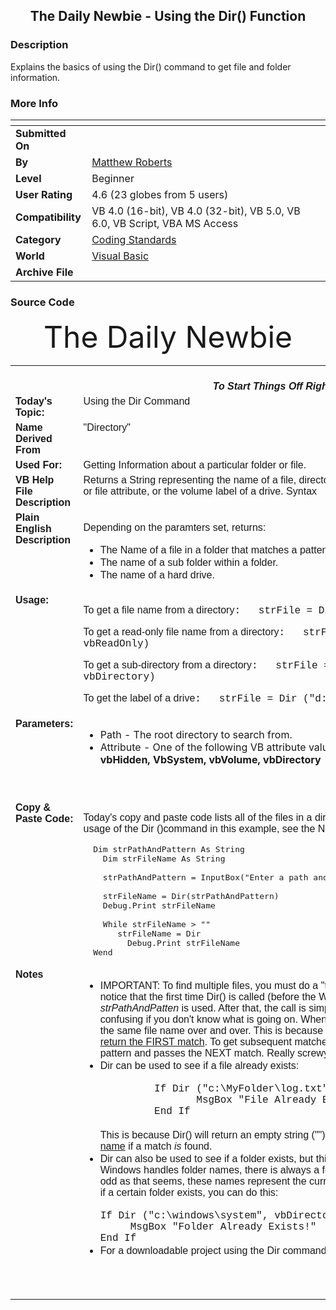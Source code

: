 ﻿<div align="center">

## The Daily Newbie \- Using the Dir\(\) Function


</div>

### Description

Explains the basics of using the Dir() command to get file and folder information.
 
### More Info
 


<span>             |<span>
---                |---
**Submitted On**   |
**By**             |[Matthew Roberts](https://github.com/Planet-Source-Code/PSCIndex/blob/master/ByAuthor/matthew-roberts.md)
**Level**          |Beginner
**User Rating**    |4.6 (23 globes from 5 users)
**Compatibility**  |VB 4\.0 \(16\-bit\), VB 4\.0 \(32\-bit\), VB 5\.0, VB 6\.0, VB Script, VBA MS Access
**Category**       |[Coding Standards](https://github.com/Planet-Source-Code/PSCIndex/blob/master/ByCategory/coding-standards__1-43.md)
**World**          |[Visual Basic](https://github.com/Planet-Source-Code/PSCIndex/blob/master/ByWorld/visual-basic.md)
**Archive File**   |[](https://github.com/Planet-Source-Code/matthew-roberts-the-daily-newbie-using-the-dir-function__1-23572/archive/master.zip)





### Source Code


<CENTER><FONT size="7">The Daily Newbie</FONT></CENTER>
<TABLE cellspacing="0" cellpadding="8" border="0">
	<TR>
		<TH colspan="2" align="middle" nowrap><BR><FONT face="Arial"><EM>To Start
   Things Off Right</EM><BR></FONT>
		</TH>
	</TR>
	<TR>
		<TD valign="top" width="30%"><B><FONT face="Arial">Today's
   Topic:</FONT> </B>
		</TD>
		<TD valign="top"><FONT face="Arial">Using the Dir
 Command</FONT>
		</TD>
	</TR>
	<TR>
		<TD valign="top"><B><FONT face="Arial">Name
   Derived From</FONT> </B>
		</TD>
		<TD valign="top"><FONT face="Arial">"Directory"</FONT>
		</TD>
	</TR>
	<TR>
		<TD valign="top"><B><FONT face="Arial">Used
   For:</FONT> </B>
		</TD>
		<TD valign="top"><FONT face="Arial">Getting Information about a
   particular folder or file.</FONT>
		</TD>
	</TR>
	<TR>
		<TD valign="top"><B><FONT face="Arial">VB Help
   File Description</FONT>  </B>
		</TD>
		<TD valign="top"><FONT face="Arial">Returns a String representing
   the name of a file, directory, or folder that matches a specified pattern
   or file attribute, or the volume label of a drive. Syntax </FONT>
		</TD>
	</TR>
	<TR>
		<TD valign="top"><B><FONT face="Arial">Plain
   English Description</FONT> </B>
		</TD>
		<TD valign="top">
<P><FONT face="Arial">Depending on the paramters set,
   returns:</FONT></P>
			<UL type="1">
				<LI><FONT face="Arial">The Name of a file in a folder that matches a
    patten (*.txt) </FONT>
				<LI><FONT face="Arial">The name of a sub folder within a folder. </FONT>
				<LI><FONT face="Arial">The name of a hard drive.</FONT></LI>
			</UL>
		</TD>
	</TR>
	<TR>
		<TD valign="top"><B><FONT face="Arial">Usage:</FONT></B>
		</TD>
		<TD valign="top">
<P><FONT face="Arial">To get a file name from a
   directory<FONT face="Courier">:&nbsp;&nbsp; strFile = Dir
   ("c:\MyFolder\*.txt")</FONT></FONT></P><FONT face="Courier">
<P><FONT face="Arial">To get a read-only file name from a directory<FONT face="Courier">:&nbsp;&nbsp; strFile = Dir ("c:\MyFolder\*.txt",
   vbReadOnly)</FONT></FONT></P>
<P><FONT face="Arial">To get a sub-directory from a directory<FONT face="Courier">:&nbsp;&nbsp; strFile = Dir ("c:\MyFolder\*",
   vbDirectory)</FONT></FONT></P>
<P><FONT face="Arial">To get the label of a drive<FONT face="Courier">:&nbsp;&nbsp; strFile = Dir ("d:",
   vbVolume)</FONT></FONT></P></FONT>
		</TD>
	</TR>
	<TR>
		<TD valign="top"><B><FONT face="Arial">Parameters:</FONT></B>
		</TD>
		<TD valign="top"><FONT face="Arial"></FONT>
			<UL>
				<LI>Path - The root directory to search from.
				<LI>Attribute - One of the following VB attribute
    values: <STRONG>vbNormal (default), vbReadOnly, vbHidden, VbSystem,
    vbVolume, vbDirectory</STRONG></LI>
			</UL>
<P>&nbsp;</P>
		</TD>
	</TR>
	<TR>
		<TD valign="top"><B><FONT face="Arial">Copy
   &amp; Paste Code:</FONT>  </B>
		</TD>
		<TD valign="top">
<P><FONT face="Arial">Today's copy and paste code lists
   all of the files in a directory to the debug window. For details on usage
   of the Dir ()command in this example, see the Notes below.</FONT></P>
		<PRE>  Dim strPathAndPattern As String<BR>&nbsp;&nbsp;&nbsp; Dim strFileName As String<BR>&nbsp;&nbsp;&nbsp;<BR>&nbsp;&nbsp;&nbsp; strPathAndPattern = InputBox("Enter a path and search pattern (ex: c:\windows\*.exe):")<BR>&nbsp;&nbsp;&nbsp;<BR>&nbsp;&nbsp;&nbsp;&nbsp;strFileName = Dir(strPathAndPattern)<BR>&nbsp;&nbsp;&nbsp;&nbsp;Debug.Print strFileName<BR>&nbsp;&nbsp;&nbsp;<BR>&nbsp;&nbsp;&nbsp;&nbsp;While strFileName &gt; ""<BR>&nbsp;&nbsp;&nbsp;&nbsp;   strFileName = Dir<BR>&nbsp;&nbsp;&nbsp;&nbsp;&nbsp;&nbsp;&nbsp;&nbsp;&nbsp;Debug.Print strFileName
  Wend</CODE></PRE>
		</TD>
	</TR>
	<TR>
		<TD valign="top"><B><FONT face="Arial">Notes</FONT></B>
		</TD>
		<TD valign="top">
			<UL>
				<LI><FONT face="Arial">IMPORTANT: To find multiple
    files, you must do a "two step" proccess. In the example above, notice
    that the first time Dir() is called (before the While...Wend loop), the
    parameter <EM>strPathAndPatten </EM>is used. After that, the call is
    simply <EM>Dir</EM>. (strFileName = Dir). This is sort of confusing if
    you don't know what is going on. When I first used the Dir command, I
    kept getting the same file name over and over. This is because <U>using
    Dir() with a path parameter will always return the FIRST match</U>. To
    get subsequent matches, you simply call Dir(). It remembers the last
    pattern and passes the NEXT match. Really screwy.<BR></FONT>
				<LI><FONT face="Arial">Dir can be used to see if a file already
    exists:<BR><BR><FONT face="Courier">&nbsp;&nbsp;&nbsp;&nbsp;&nbsp;&nbsp;&nbsp;&nbsp; If Dir
    ("c:\MyFolder\log.txt") &gt; ""
    Then<BR>&nbsp;&nbsp;&nbsp;&nbsp;&nbsp;&nbsp;&nbsp;&nbsp;&nbsp;&nbsp;&nbsp;&nbsp;&nbsp;&nbsp;&nbsp;
    MsgBox "File Already
    Exists!"<BR>&nbsp;&nbsp;&nbsp;&nbsp;&nbsp;&nbsp;&nbsp;&nbsp; End
    If<BR></FONT></FONT><FONT face="Arial"><FONT face="Courier"><FONT face="Arial"><BR>This is because Dir() will return an empty string ("") if
    a match is not found, but will return the <U>file name</U> if a match
    <EM>is </EM>found.<BR></FONT></FONT></FONT>
				<LI><FONT face="Arial">Dir can also be used to see if a folder exists, but
    this is a little different. Because of the way Windows handles folder
    names, there is always a folder named "." and another named ".." . As
    odd as that seems, these names represent the current folder and the
    parent folder. So to find out if a certain folder exists, you can do
    this:<BR><BR><FONT face="Courier">If Dir ("c:\windows\system",
    vbDirectory) &gt; ".." Then<BR>&nbsp;&nbsp;&nbsp;&nbsp; MsgBox "Folder
    Already Exists!"<BR>End If</FONT><BR></FONT>
				<LI><FONT face="Arial">For a downloadable project using the Dir command,
    <A href="http://www.planetsourcecode.com/xq/ASP/txtCodeId.8369/lngWId.1/qx/vb/scripts/ShowCode.htm">Click Here</A></FONT></LI>
			</UL>
<P>&nbsp;</P>
		</TD>
	</TR>
	<TR>
		<TD valign="top"><FONT face="Arial"></FONT>
		</TD>
		<TD valign="top"><FONT face="Arial"></FONT>
		</TD>
	</TR>
	<TR>
		<TD colspan="2"><FONT face="Arial"></FONT>
		</TD>
	</TR>
</TABLE>

